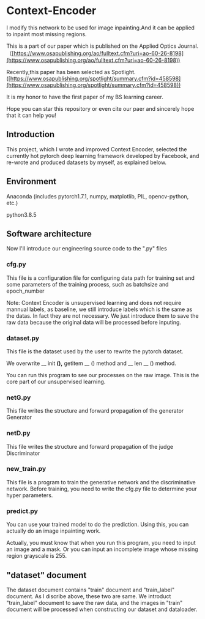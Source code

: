 # Context-Encoder
I modify this network to be used for image inpainting.And it can be applied to inpaint most missing regions.

This is a part of our paper which is published on the Applied Optics Journal. （[https://www.osapublishing.org/ao/fulltext.cfm?uri=ao-60-26-8198](https://www.osapublishing.org/ao/fulltext.cfm?uri=ao-60-26-8198))

Recently,this paper has been selected as Spotlight.([https://www.osapublishing.org/spotlight/summary.cfm?id=458598](https://www.osapublishing.org/spotlight/summary.cfm?id=458598))

It is my honor to have the first paper of my BS learning career.

Hope you can star this repository or even cite our paer and sincerely hope that it can help you!

## Introduction
This project, which I wrote and improved Context Encoder, selected the currently hot pytorch deep learning framework developed by Facebook, and re-wrote and produced datasets by myself, as explained below.

## Environment
Anaconda (includes pytorch1.7.1, numpy, matplotlib, PIL, opencv-python, etc.)

python3.8.5
## Software architecture
Now I'll introduce our engineering source code to the ".py" files
### cfg.py 
This file is a configuration file for configuring data path for training set and some parameters of the training process, such as batchsize and epoch_number

Note: Context Encoder is unsupervised learning and does not require mannual labels, as baseline, we still introduce labels which is the same as the datas. In fact they are not necessary. We just introduce them to save the raw data because the original data will be processed before inputing.

### dataset.py 
This file is the dataset used by the user to rewrite the pytorch dataset.

We overwrite __ init __(),__ getitem __ () method and __ len __ () method.

You can run this program to see our processes on the raw image. This is the core part of our unsupervised learning.

### netG.py 
This file writes the structure and forward propagation of the generator Generator

### netD.py 
This file writes the structure and forward propagation of the judge Discriminator

### new_train.py 
This file is a program to train the generative network and the discriminative network. Before training, you need to write the cfg.py file to determine your hyper parameters.

### predict.py
You can use your trained model to do the prediction. Using this, you can actually do an image inpainting work.

Actually, you must know that when you run this program, you need to input an image and a mask. Or you can input an incomplete image whose missing region grayscale is 255.

## "dataset" document
The dataset document contains "train" document and "train_label" document. As I discribe above, these two are same. We introduct "train_label" document to save the raw data, and the images in "train" document will be processed when constructing our dataset and dataloader.


